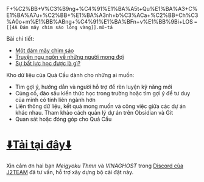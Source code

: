 F+%C2%BB+V%C3%B9ng+%C4%91%E1%BA%A5t+Qu%E1%BA%A3+C%E1%BA%A7u+%C2%BB+%E1%BA%A3nh+b%C3%ACa+%C2%BB+Ch%C3%A0o+m%E1%BB%ABng+%C4%91%E1%BA%BFn+v%E1%BB%9Bi+LOS
`=[[4A Đám mây chim sáo lông vàng]].mô-tả`

Bài chi tiết:

- [Một đám mây chim sáo](https://quảcầu.cc/mot-dam-may-chim-sao/?utm_source=F+%C2%BB+V%C3%B9ng+%C4%91%E1%BA%A5t+Qu%E1%BA%A3+C%E1%BA%A7u+%C2%BB+%E1%BA%A3nh+b%C3%ACa+%C2%BB+Ch%C3%A0o+m%E1%BB%ABng+%C4%91%E1%BA%BFn+v%E1%BB%9Bi+LOS&utm_medium=M%E1%BB%99t+%C4%91%C3%A1m+m%C3%A2y+chim+s%C3%A1o&utm_campaign=Giai+%C4%91o%E1%BA%A1n+1)
- [Truyện ngụ ngôn về những người mong đợi](https://quảcầu.cc/truyen-ngu-ngon-ve-nhung-nguoi-mong-doi/?utm_source=F+%C2%BB+V%C3%B9ng+%C4%91%E1%BA%A5t+Qu%E1%BA%A3+C%E1%BA%A7u+%C2%BB+%E1%BA%A3nh+b%C3%ACa+%C2%BB+Ch%C3%A0o+m%E1%BB%ABng+%C4%91%E1%BA%BFn+v%E1%BB%9Bi+LOS&utm_medium=Truy%E1%BB%87n+ng%E1%BB%A5+ng%C3%B4n+v%E1%BB%81+nh%E1%BB%AFng+ng%C6%B0%E1%BB%9Di+mong+%C4%91%E1%BB%A3i&utm_campaign=Giai+%C4%91o%E1%BA%A1n+1)
- [Sự bất lực học được là gì?](https://quảcầu.cc/su-bat-luc-hoc-duoc/?utm_source=F+%C2%BB+V%C3%B9ng+%C4%91%E1%BA%A5t+Qu%E1%BA%A3+C%E1%BA%A7u+%C2%BB+%E1%BA%A3nh+b%C3%ACa+%C2%BB+Ch%C3%A0o+m%E1%BB%ABng+%C4%91%E1%BA%BFn+v%E1%BB%9Bi+LOS&utm_medium=S%E1%BB%B1+b%E1%BA%A5t+l%E1%BB%B1c+h%E1%BB%8Dc+%C4%91%C6%B0%E1%BB%A3c+l%C3%A0+g%C3%AC%3F&utm_campaign=Giai+%C4%91o%E1%BA%A1n+1)

Kho dữ liệu của Quả Cầu dành cho những ai muốn:

- Tìm gợi ý, hướng dẫn và người hỗ trợ để rèn luyện kỹ năng mới
- Củng cố, đào sâu kiến thức học trong trường hoặc tìm gợi ý để tư duy của mình có tính liên ngành hơn
- Liên thông dữ liệu, kết quả mong muốn và công việc giữa các dự án khác nhau. Tham khảo cách quản lý dự án trên Obsidian và Git
- Quan sát hoặc đóng góp cho Quả Cầu
# [⬇️Tải tại đây⬇️](https://quacau.space/g2b1)

Xin cảm ơn hai bạn _Meigyoku Thmn_ và _VINAGHOST_ trong [Discord của J2TEAM](https://discord.gg/qunw3UD3Fn) đã tư vấn, hỗ trợ xây dựng bộ cài đặt này.